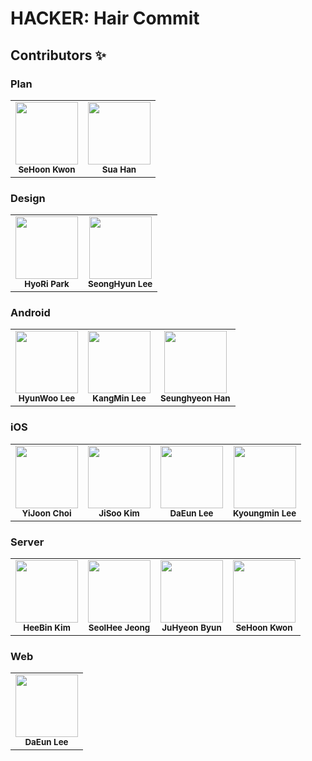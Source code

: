 # HACKER: Hair Commit

## Contributors ✨

### Plan

<table>
  <tr>
    <td align="center"><img src="https://avatars.githubusercontent.com/u/54793607?v=4?s=100" width="100px;" alt=""/><br /><sub><b>SeHoon Kwon</b></sub><br /></td>
    <td align="center"><img src="https://avatars.githubusercontent.com/u/72644361?v=4?s=100" width="100px;" alt=""/><br /><sub><b>Sua Han</b></sub><br /></td>
  </tr>
</table>

### Design

<table>
  <tr>
    <td align="center"><img src="https://avatars.githubusercontent.com/u/84572485?v=4?s=100" width="100px;" alt=""/><br /><sub><b>HyoRi Park</b></sub><br /></td>
    <td align="center"><img src="https://avatars.githubusercontent.com/u/88326003?v=4?s=100" width="100px;" alt=""/><br /><sub><b>SeongHyun Lee</b></sub><br /></td>
  </tr>
</table>

### Android

<table>
  <tr>
    <td align="center"><img src="https://avatars.githubusercontent.com/u/54518925?v=4?s=100" width="100px;" alt=""/><br /><sub><b>HyunWoo Lee</b></sub><br /></td>
    <td align="center"><img src="https://avatars.githubusercontent.com/u/56147398?v=4?s=100" width="100px;" alt=""/><br /><sub><b>KangMin Lee</b></sub><br /></td>
    <td align="center"><img src="https://avatars.githubusercontent.com/u/81508084?v=4?s=100" width="100px;" at=""/><br /><sub><b>Seunghyeon Han</b></sub><br /></td>
  </tr>
</table>

### iOS

<table>
  <tr>
    <td align="center"><img src="https://avatars.githubusercontent.com/u/69078056?v=4?s=100" width="100px;" alt=""/><br /><sub><b>YiJoon Choi</b></sub><br /></td>
    <td align="center"><img src="https://avatars.githubusercontent.com/u/63863135?v=4?s=100" width="100px;" alt=""/><br /><sub><b>JiSoo Kim</b></sub><br /></td>
    <td align="center"><img src="https://avatars.githubusercontent.com/u/71601985?v=4?s=100" width="100px;" at=""/><br /><sub><b>DaEun Lee</b></sub><br /></td>
    <td align="center"><img src="https://avatars.githubusercontent.com/u/74659491?v=4?s=100" width="100px;" at=""/><br /><sub><b>
Kyoungmin Lee</b></sub><br /></td>
  </tr>
</table>

### Server

<table>
  <tr>
    <td align="center"><img src="https://avatars.githubusercontent.com/u/72112845?v=4?s=100" width="100px;" alt=""/><br /><sub><b>HeeBin Kim</b></sub><br /></td>
    <td align="center"><img src="https://avatars.githubusercontent.com/u/71129059?v=4?s=100" width="100px;" alt=""/><br /><sub><b>SeolHee Jeong</b></sub><br /></td>
    <td align="center"><img src="https://avatars.githubusercontent.com/u/58043306?v=4?s=100" width="100px;" at=""/><br /><sub><b>JuHyeon Byun</b></sub>
<br /></td>
    <td align="center"><img src="https://avatars.githubusercontent.com/u/54793607?v=4?s=100" width="100px;" alt=""/><br /><sub><b>SeHoon Kwon</b></sub><br /></td>
   </tr>
</table>

### Web

<table>
  <tr>
    <td align="center"><img src="https://avatars.githubusercontent.com/u/71601985?v=4?s=100" width="100px;" at=""/><br /><sub><b>DaEun Lee</b></sub><br /></td>
  </tr>
</table>
